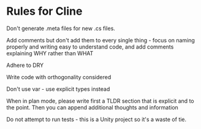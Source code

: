 # Rules for Cline 
Don't generate .meta files for new .cs files.

Add comments but don't add them to every single thing - focus on naming properly and writing easy to understand code, and add comments explaining WHY rather than WHAT

Adhere to DRY

Write code with orthogonality considered

Don't use var - use explicit types instead

When in plan mode, please write first a TLDR section that is explicit and to the point. Then you can append additional thoughts and information 

Do not attempt to run tests - this is a Unity project so it's a waste of tie.


